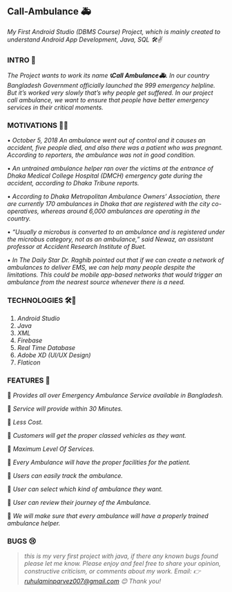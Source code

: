 ## Call-Ambulance 🚑 
*My First Android Studio (DBMS Course) Project, which is mainly created to understand Android App Development, Java, SQL 🛠✌*

### INTRO 🙂

*The Project wants to work its name ***📞Call Ambulance🚑.*** In our country Bangladesh Government officially launched the 999 emergency helpline. But it’s worked very slowly that’s why people get suffered. In our project call ambulance, we want to ensure that people have better emergency services in their critical moments.*

### MOTIVATIONS 🗽🤞

•	*October 5, 2018
An ambulance went out of control and it causes an accident, five people died, and also there was a patient who was pregnant. According to reporters, the ambulance was not in good condition.*

•	*An untrained ambulance helper ran over the victims at the entrance of Dhaka Medical College Hospital (DMCH) emergency gate during the accident, according to Dhaka Tribune reports.*


•	*According to Dhaka Metropolitan Ambulance Owners’ Association, there are currently 170 ambulances in Dhaka that are registered with the city co-operatives, whereas around 6,000 ambulances are operating in the country.*

•	*“Usually a microbus is converted to an ambulance and is registered under the microbus category, not as an ambulance,” said Newaz, an assistant professor at Accident Research Institute of Buet.*

•	*In The Daily Star Dr. Raghib pointed out that if we can create a network of ambulances to deliver EMS, we can help many people despite the limitations. This could be mobile app-based networks that would trigger an ambulance from the nearest source whenever there is a need.*

### TECHNOLOGIES 🛠🚀

 1. *Android Studio*
 2. *Java*
 3. *XML*
 4. *Firebase*
 5. *Real Time Database*
 6. *Adobe XD (UI/UX Design)*
 7. *Flaticon*

### FEATURES 🧲

	*Provides all over Emergency Ambulance Service available in Bangladesh.*

	*Service will provide within 30 Minutes.*

	*Less Cost.*

	*Customers will get the proper classed vehicles as they want.*

	*Maximum Level Of Services.*

	*Every Ambulance will have the proper facilities for the patient.*

	*Users can easily track the ambulance.*

	*User can select  which kind of ambulance they want.*

	*User can review their journey of the Ambulance.*

	*We will make sure that every ambulance will have a properly trained ambulance helper.*


### BUGS 😢

> *this is my very first project with java,
> if there any known bugs found please let me know.*
> *Please enjoy
and feel free to share your opinion, constructive criticism, or comments about my work.*
> *Email: 👉 ruhulaminparvez007@gmail.com 😊 Thank you!*


